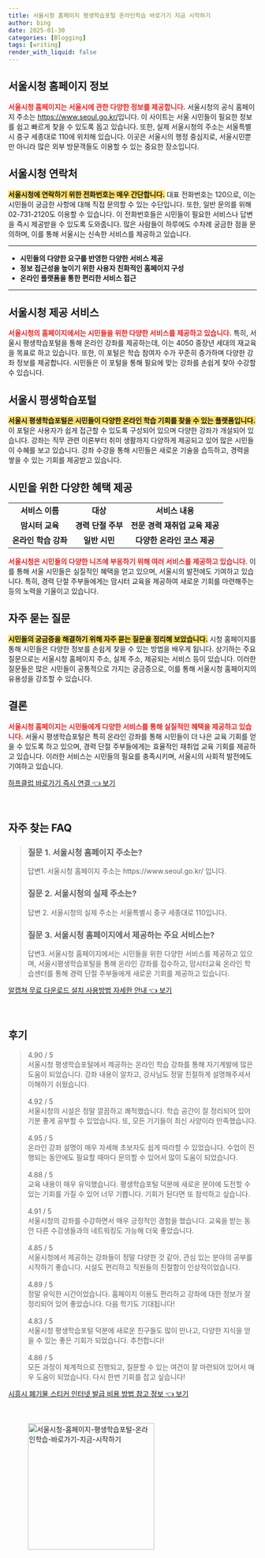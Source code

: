 ```yaml
---
title: 서울시청 홈페이지 평생학습포털 온라인학습 바로가기 지금 시작하기
author: bing
date: 2025-01-30
categories: [Blogging]
tags: [writing]
render_with_liquid: false
---
```



<h2 id='서울시청_홈페이지_정보'>서울시청 홈페이지 정보</h2>

<p><b><span style="color: #ee2323;">서울시청 홈페이지는 서울시에 관한 다양한 정보를 제공합니다.</span></b> 서울시청의 공식 홈페이지 주소는 <a href="https://www.seoul.go.kr/">https://www.seoul.go.kr/</a>입니다. 이 사이트는 서울 시민들이 필요한 정보를 쉽고 빠르게 찾을 수 있도록 돕고 있습니다. 또한, 실제 서울시청의 주소는 서울특별시 중구 세종대로 110에 위치해 있습니다. 이곳은 서울시의 행정 중심지로, 서울시민뿐만 아니라 많은 외부 방문객들도 이용할 수 있는 중요한 장소입니다.</p>

<h2 id='서울시청_연락처'>서울시청 연락처</h2>

<p><b><span style="background-color: #ffe066;">서울시청에 연락하기 위한 전화번호는 매우 간단합니다.</span></b> 대표 전화번호는 120으로, 이는 시민들이 궁금한 사항에 대해 직접 문의할 수 있는 수단입니다. 또한, 일반 문의를 위해 02-731-2120도 이용할 수 있습니다. 이 전화번호들은 시민들이 필요한 서비스나 답변을 즉시 제공받을 수 있도록 도와줍니다. 많은 사람들이 하루에도 수차례 궁금한 점을 문의하며, 이를 통해 서울시는 신속한 서비스를 제공하고 있습니다.</p>

<hr />

<ul>
    <li><b>시민들의 다양한 요구를 반영한 다양한 서비스 제공</b></li>
    <li><b>정보 접근성을 높이기 위한 사용자 친화적인 홈페이지 구성</b></li>
    <li><b>온라인 플랫폼을 통한 편리한 서비스 접근</b></li>
</ul>

<hr />

<h2 id='서울시청_제공서비스'>서울시청 제공 서비스</h2>

<p><b><span style="color: #ee2323;">서울시청의 홈페이지에서는 시민들을 위한 다양한 서비스를 제공하고 있습니다.</span></b> 특히, 서울시 평생학습포털을 통해 온라인 강좌를 제공하는데, 이는 4050 중장년 세대의 재교육을 목표로 하고 있습니다. 또한, 이 포털은 학습 참여자 수가 꾸준히 증가하며 다양한 강좌 정보를 제공합니다. 시민들은 이 포털을 통해 필요에 맞는 강좌를 손쉽게 찾아 수강할 수 있습니다.</p>

<h2 id='서울시_평생학습포털'>서울시 평생학습포털</h2>

<p><b><span style="background-color: #ffe066;">서울시 평생학습포털은 시민들이 다양한 온라인 학습 기회를 찾을 수 있는 플랫폼입니다.</span></b> 이 포털은 사용자가 쉽게 접근할 수 있도록 구성되어 있으며 다양한 강좌가 개설되어 있습니다. 강좌는 직무 관련 이론부터 취미 생활까지 다양하게 제공되고 있어 많은 시민들이 수혜를 보고 있습니다. 강좌 수강을 통해 시민들은 새로운 기술을 습득하고, 경력을 쌓을 수 있는 기회를 제공받고 있습니다.</p>

<h2 id='혜택_제공'>시민을 위한 다양한 혜택 제공</h2>

<table>
    <tr>
        <td style="text-align: center; height: 17px;"><b>서비스 이름</b></td>
        <td style="text-align: center; height: 17px;"><b>대상</b></td>
        <td style="text-align: center; height: 17px;"><b>서비스 내용</b></td>
    </tr>
    <tr>
        <td style="text-align: center; height: 17px;"><b>맘시터 교육</b></td>
        <td style="text-align: center; height: 17px;"><b>경력 단절 주부</b></td>
        <td style="text-align: center; height: 17px;"><b>전문 경력 재취업 교육 제공</b></td>
    </tr>
    <tr>
        <td style="text-align: center; height: 17px;"><b>온라인 학습 강좌</b></td>
        <td style="text-align: center; height: 17px;"><b>일반 시민</b></td>
        <td style="text-align: center; height: 17px;"><b>다양한 온라인 코스 제공</b></td>
    </tr>
</table>

<p><b><span style="color: #ee2323;">서울시청은 시민들의 다양한 니즈에 부응하기 위해 여러 서비스를 제공하고 있습니다.</span></b> 이를 통해 서울 시민들은 실질적인 혜택을 얻고 있으며, 서울시의 발전에도 기여하고 있습니다. 특히, 경력 단절 주부들에게는 맘시터 교육을 제공하여 새로운 기회를 마련해주는 등의 노력을 기울이고 있습니다.</p>

<h2 id='자주_묻는_질문'>자주 묻는 질문</h2>

<p><b><span style="background-color: #ffe066;">시민들의 궁금증을 해결하기 위해 자주 묻는 질문을 정리해 보았습니다.</span></b> 시청 홈페이지를 통해 시민들은 다양한 정보를 손쉽게 찾을 수 있는 방법을 배우게 됩니다. 상기하는 주요 질문으로는 서울시청 홈페이지 주소, 실제 주소, 제공되는 서비스 등이 있습니다. 이러한 질문들은 많은 시민들이 공통적으로 가지는 궁금증으로, 이를 통해 서울시청 홈페이지의 유용성을 강조할 수 있습니다.</p>

<h2 id='결론'>결론</h2>

<p><b><span style="color: #ee2323;">서울시청 홈페이지는 시민들에게 다양한 서비스를 통해 실질적인 혜택을 제공하고 있습니다.</span></b> 서울시 평생학습포털은 특히 온라인 강좌를 통해 시민들이 더 나은 교육 기회를 얻을 수 있도록 하고 있으며, 경력 단절 주부들에게는 효율적인 재취업 교육 기회를 제공하고 있습니다. 이러한 서비스는 시민들의 필요를 충족시키며, 서울시의 사회적 발전에도 기여하고 있습니다.</p>


<p><a class="click-button" title="하프클럽 바로가기 즉시 연결" href="https://purplelist.github.io/posts/%ED%95%98%ED%94%84%ED%81%B4%EB%9F%BD-%EB%B0%94%EB%A1%9C%EA%B0%80%EA%B8%B0-%EC%A6%89%EC%8B%9C-%EC%97%B0%EA%B2%B0/" rel="dofollow">하프클럽 바로가기 즉시 연결 👈 보기</a></p><br>
<h2 id='자주_찾는_FAQ'>자주 찾는 FAQ</h2>
<div itemscope="" itemtype="https://schema.org/FAQPage"> 
<blockquote> 
<div itemscope="" itemprop="mainEntity" itemtype="https://schema.org/Question"> 
<h3 itemprop="name">질문 1. 서울시청 홈페이지 주소는?</h3> 
<div itemscope="" itemprop="acceptedAnswer" itemtype="https://schema.org/Answer"> 
<span itemprop="text"> 
<p>답변1. 서울시청 홈페이지 주소는 https://www.seoul.go.kr/ 입니다.</p> 
</span> 
</div> 
</div> 

<div itemscope="" itemprop="mainEntity" itemtype="https://schema.org/Question"> 
<h3 itemprop="name">질문 2. 서울시청의 실제 주소는?</h3> 
<div itemscope="" itemprop="acceptedAnswer" itemtype="https://schema.org/Answer"> 
<span itemprop="text"> 
<p>답변 2. 서울시청의 실제 주소는 서울특별시 중구 세종대로 110입니다.</p> 
</span> 
</div> 
</div> 

<div itemscope="" itemprop="mainEntity" itemtype="https://schema.org/Question"> 
<h3 itemprop="name">질문 3. 서울시청 홈페이지에서 제공하는 주요 서비스는?</h3> 
<div itemscope="" itemprop="acceptedAnswer" itemtype="https://schema.org/Answer"> 
<span itemprop="text"> 
<p>답변3. 서울시청 홈페이지에서는 시민들을 위한 다양한 서비스를 제공하고 있으며, 서울시평생학습포털을 통해 온라인 강좌를 접수하고, 맘시터교육 온라인 학습센터를 통해 경력 단절 주부들에게 새로운 기회를 제공하고 있습니다.</p> 
</span> 
</div> 
</div> 
</blockquote> 
</div>
<p><a class="click-button" title="알캡쳐 무료 다운로드 설치 사용방법 자세한 안내" href="https://purplelist.github.io/posts/%EC%95%8C%EC%BA%A1%EC%B3%90-%EB%AC%B4%EB%A3%8C-%EB%8B%A4%EC%9A%B4%EB%A1%9C%EB%93%9C-%EC%84%A4%EC%B9%98-%EC%82%AC%EC%9A%A9%EB%B0%A9%EB%B2%95-%EC%9E%90%EC%84%B8%ED%95%9C-%EC%95%88%EB%82%B4/" rel="dofollow">알캡쳐 무료 다운로드 설치 사용방법 자세한 안내 👈 보기</a></p><br>
<h2 id='후기'>후기</h2>
<div itemscope itemtype="https://schema.org/Product">
  <blockquote>
  <div itemprop="review" itemscope itemtype="https://schema.org/Review">
      <div itemprop="reviewRating" itemscope itemtype="https://schema.org/Rating"> <span itemprop="ratingValue">4.90</span> / <span itemprop="bestRating">5</span> </div>
      <span itemprop="reviewBody">서울시청 평생학습포털에서 제공하는 온라인 학습 강좌를 통해 자기계발에 많은 도움이 되었습니다. 강좌 내용이 알차고, 강사님도 정말 친절하게 설명해주셔서 이해하기 쉬웠습니다.</span>
  </div>
  <br>
  <div itemprop="review" itemscope itemtype="https://schema.org/Review">
      <div itemprop="reviewRating" itemscope itemtype="https://schema.org/Rating"> <span itemprop="ratingValue">4.92</span> / <span itemprop="bestRating">5</span> </div>
      <span itemprop="reviewBody">서울시청의 시설은 정말 깔끔하고 쾌적했습니다. 학습 공간이 잘 정리되어 있어 기분 좋게 공부할 수 있었습니다. 또, 모든 기기들이 최신 사양이라 만족했습니다.</span>
  </div>
  <br>
  <div itemprop="review" itemscope itemtype="https://schema.org/Review">
      <div itemprop="reviewRating" itemscope itemtype="https://schema.org/Rating"> <span itemprop="ratingValue">4.95</span> / <span itemprop="bestRating">5</span> </div>
      <span itemprop="reviewBody">온라인 강좌 설명이 매우 자세해 초보자도 쉽게 따라할 수 있었습니다. 수업이 진행되는 동안에도 필요할 때마다 문의할 수 있어서 많이 도움이 되었습니다.</span>
  </div>
  <br>
  <div itemprop="review" itemscope itemtype="https://schema.org/Review">
      <div itemprop="reviewRating" itemscope itemtype="https://schema.org/Rating"> <span itemprop="ratingValue">4.88</span> / <span itemprop="bestRating">5</span> </div>
      <span itemprop="reviewBody">교육 내용이 매우 유익했습니다. 평생학습포털 덕분에 새로운 분야에 도전할 수 있는 기회를 가질 수 있어 너무 기쁩니다. 기회가 된다면 또 참석하고 싶습니다.</span>
  </div>
  <br>
  <div itemprop="review" itemscope itemtype="https://schema.org/Review">
      <div itemprop="reviewRating" itemscope itemtype="https://schema.org/Rating"> <span itemprop="ratingValue">4.91</span> / <span itemprop="bestRating">5</span> </div>
      <span itemprop="reviewBody">서울시청의 강좌를 수강하면서 매우 긍정적인 경험을 했습니다. 교육을 받는 동안 다른 수강생들과의 네트워킹도 가능해 더욱 좋았습니다.</span>
  </div>
  <br>
  <div itemprop="review" itemscope itemtype="https://schema.org/Review">
      <div itemprop="reviewRating" itemscope itemtype="https://schema.org/Rating"> <span itemprop="ratingValue">4.85</span> / <span itemprop="bestRating">5</span> </div>
      <span itemprop="reviewBody">서울시청에서 제공하는 강좌들이 정말 다양한 것 같아, 관심 있는 분야의 공부를 시작하기 좋습니다. 시설도 편리하고 직원들의 친절함이 인상적이었습니다.</span>
  </div>
  <br>
  <div itemprop="review" itemscope itemtype="https://schema.org/Review">
      <div itemprop="reviewRating" itemscope itemtype="https://schema.org/Rating"> <span itemprop="ratingValue">4.89</span> / <span itemprop="bestRating">5</span> </div>
      <span itemprop="reviewBody">정말 유익한 시간이었습니다. 홈페이지 이용도 편리하고 강좌에 대한 정보가 잘 정리되어 있어 좋았습니다. 다음 학기도 기대됩니다!</span>
  </div>
  <br>
  <div itemprop="review" itemscope itemtype="https://schema.org/Review">
      <div itemprop="reviewRating" itemscope itemtype="https://schema.org/Rating"> <span itemprop="ratingValue">4.83</span> / <span itemprop="bestRating">5</span> </div>
      <span itemprop="reviewBody">서울시청 평생학습포털 덕분에 새로운 친구들도 많이 만나고, 다양한 지식을 얻을 수 있는 좋은 기회가 되었습니다. 추천합니다!</span>
  </div>
  <br>
  <div itemprop="review" itemscope itemtype="https://schema.org/Review">
      <div itemprop="reviewRating" itemscope itemtype="https://schema.org/Rating"> <span itemprop="ratingValue">4.86</span> / <span itemprop="bestRating">5</span> </div>
      <span itemprop="reviewBody">모든 과정이 체계적으로 진행되고, 질문할 수 있는 여건이 잘 마련되어 있어서 매우 도움이 되었습니다. 다시 한번 기회를 잡고 싶습니다!</span>
  </div>
  </blockquote>
</div>
<p><a class="click-button" title="시흥시 폐기물 스티커 인터넷 발급 비용 방법 참고 정보" href="https://purplelist.github.io/posts/%EC%8B%9C%ED%9D%A5%EC%8B%9C-%ED%8F%90%EA%B8%B0%EB%AC%BC-%EC%8A%A4%ED%8B%B0%EC%BB%A4-%EC%9D%B8%ED%84%B0%EB%84%B7-%EB%B0%9C%EA%B8%89-%EB%B9%84%EC%9A%A9-%EB%B0%A9%EB%B2%95-%EC%B0%B8%EA%B3%A0-%EC%A0%95%EB%B3%B4/" rel="dofollow">시흥시 폐기물 스티커 인터넷 발급 비용 방법 참고 정보 👈 보기</a></p><br>
<figure class="image"><img src="https://purplelist.github.io/assets/img/thumbnail/서울시청-홈페이지-평생학습포털-온라인학습-바로가기-지금-시작하기.webp" alt="서울시청-홈페이지-평생학습포털-온라인학습-바로가기-지금-시작하기" width="256" height="256"></figure>